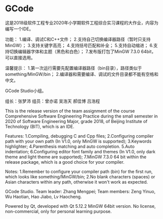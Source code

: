 # GCode
 这是2018级软件工程专业2020年小学期软件工程综合实习课程的大作业，内容为编写一个IDE。
 
功能：
1.编译、调试C和C++文件；
2.支持自己切换编译器路径（暂时只支持MinGW）；
3.支持关键字高亮；
4.支持括号匹配和补全；
5.支持自动缩进；
6.支持切换编辑器字体和主题（黑色和白色）；
7.发布版打包了MinGW 7.3.0 64bit，可以直接选用。

温馨提示：
1.第一次运行需要先配置编译器路径（bin目录），路径类似于 something/MinGW/bin；
2.编译器和需要编译、调试的文件目录都不能有空格和中文。

GCode Studio小组。

组长：张梦沛 组员：曾亦诺 吴浩天 郝佳博 吕浩程

This is the release version of the team assignment of the course Comprehensive Software Engineering Practice during the small semester in 2020 of Software Engineering Major, grade 2018, of Beijing Institute of Technology (BIT), which is an IDE.

Features:
1.Compiling, debugging C and Cpp files;
2.Configuring compiler path with your own path (In V1.0, only MinGW is supported);
3.Keywords highlighter;
4.Parenthesis matching and auto completion.
5.Auto indentation;
6.Configuring editor font family and themes (In V1.0, only dark theme and light theme are supported);
7.MinGW 7.3.0 64 bit within the release package, which is a good choice for your compiler.

Notes:
1.Remember to configure your compiler path (bin) for the first run, which looks like something/MinGW/bin;
2.No blank characters (spaces) or Asian characters within any path, otherwise it won't work as expected.

GCode Studio.
Team leader: Zhang Mengpei;
Team members: Zeng Yinuo, Wu Haotian, Hao Jiabo, Lv Haocheng.

Powered by Qt, developed with Qt 5.12.2 MinGW 64bit version.
No license, non-commercial, only for personal learning purpose.
